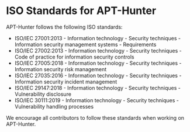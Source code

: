 # ISO Standards for APT-Hunter

APT-Hunter follows the following ISO standards:

- ISO/IEC 27001:2013 - Information technology - Security techniques - Information security management systems - Requirements
- ISO/IEC 27002:2013 - Information technology - Security techniques - Code of practice for information security controls
- ISO/IEC 27005:2018 - Information technology - Security techniques - Information security risk management
- ISO/IEC 27035:2016 - Information technology - Security techniques - Information security incident management
- ISO/IEC 29147:2018 - Information technology - Security techniques - Vulnerability disclosure
- ISO/IEC 30111:2019 - Information technology - Security techniques - Vulnerability handling processes

We encourage all contributors to follow these standards when working on APT-Hunter.
